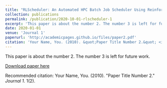 ```yaml
---
title: "RLScheduler: An Automated HPC Batch Job Scheduler Using Reinforcement Learning"
collection: publications
permalink: /publication/2020-10-01-rlscheduler-1
excerpt: 'This paper is about the number 2. The number 3 is left for future work.'
date: 2020-01-01
venue: 'Journal 1'
paperurl: 'http://academicpages.github.io/files/paper2.pdf'
citation: 'Your Name, You. (2010). &quot;Paper Title Number 2.&quot; <i>Journal 1</i>. 1(2).'
---
```

This paper is about the number 2. The number 3 is left for future work.

[Download paper here](http://academicpages.github.io/files/paper2.pdf)

Recommended citation: Your Name, You. (2010). "Paper Title Number 2." <i>Journal 1</i>. 1(2).
